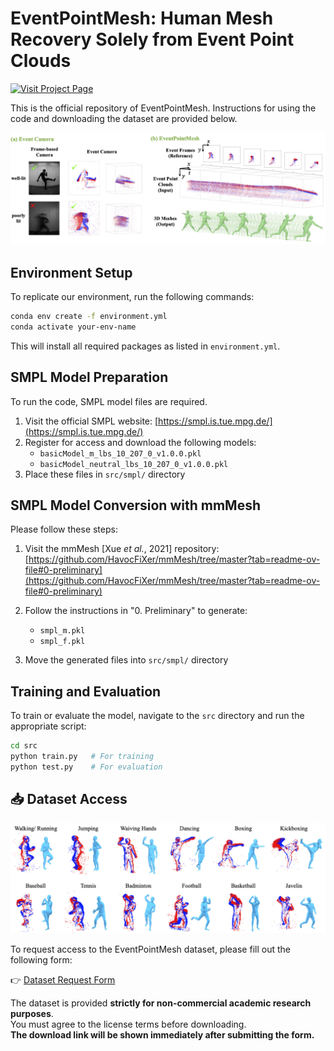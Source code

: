 # EventPointMesh: Human Mesh Recovery Solely from Event Point Clouds

[![Visit Project Page](https://img.shields.io/badge/Project%20Page-Visit%20Here-blue)](https://ryosukehori.github.io/EPM_ProjectPage/)

This is the official repository of EventPointMesh. Instructions for using the code and downloading the dataset are provided below.

![Teaser Image](imgs/Fig1.png)


## Environment Setup

To replicate our environment, run the following commands:

```bash
conda env create -f environment.yml
conda activate your-env-name
```

This will install all required packages as listed in `environment.yml`.



## SMPL Model Preparation

To run the code, SMPL model files are required.

1. Visit the official SMPL website: [https://smpl.is.tue.mpg.de/](https://smpl.is.tue.mpg.de/)
2. Register for access and download the following models:
   - `basicModel_m_lbs_10_207_0_v1.0.0.pkl`
   - `basicModel_neutral_lbs_10_207_0_v1.0.0.pkl`
3. Place these files in `src/smpl/` directory


## SMPL Model Conversion with mmMesh

Please follow these steps:

1. Visit the mmMesh [Xue *et al.*, 2021] repository:  
   [https://github.com/HavocFiXer/mmMesh/tree/master?tab=readme-ov-file#0-preliminary](https://github.com/HavocFiXer/mmMesh/tree/master?tab=readme-ov-file#0-preliminary)

2. Follow the instructions in "0. Preliminary" to generate:
   - `smpl_m.pkl`
   - `smpl_f.pkl`

3. Move the generated files into `src/smpl/` directory


## Training and Evaluation

To train or evaluate the model, navigate to the `src` directory and run the appropriate script:

```bash
cd src
python train.py   # For training
python test.py    # For evaluation
```

## 📥 Dataset Access
![Dataset Image](imgs/Fig4.png)

To request access to the EventPointMesh dataset, please fill out the following form:

👉 [Dataset Request Form](https://docs.google.com/forms/d/e/1FAIpQLSeWXSuuvF7pavsbHEDvNA9qFoqh2BtE8X0xqBNg2hjOYAfq0A/viewform?usp=header)

The dataset is provided **strictly for non-commercial academic research purposes**.  
You must agree to the license terms before downloading.  
**The download link will be shown immediately after submitting the form.**



